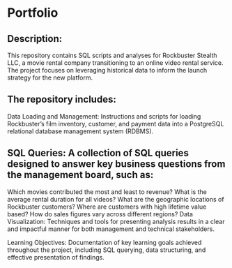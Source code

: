 # Portfolio
## Description:
This repository contains SQL scripts and analyses for Rockbuster Stealth LLC, a movie rental company transitioning to an online video rental service. The project focuses on leveraging historical data to inform the launch strategy for the new platform.

## The repository includes:

Data Loading and Management: Instructions and scripts for loading Rockbuster’s film inventory, customer, and payment data into a PostgreSQL relational database management system (RDBMS).

## SQL Queries: A collection of SQL queries designed to answer key business questions from the management board, such as:

Which movies contributed the most and least to revenue?
What is the average rental duration for all videos?
What are the geographic locations of Rockbuster customers?
Where are customers with high lifetime value based?
How do sales figures vary across different regions?
Data Visualization: Techniques and tools for presenting analysis results in a clear and impactful manner for both management and technical stakeholders.

Learning Objectives: Documentation of key learning goals achieved throughout the project, including SQL querying, data structuring, and effective presentation of findings.
